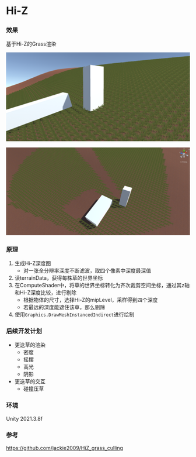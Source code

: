 # Hi-Z

### 效果

基于Hi-Z的Grass渲染

![正面](Image/正面.png)

![侧面](Image/侧面.png)

### 原理

1. 生成Hi-Z深度图
   - 对一张全分辨率深度不断滤波，取四个像素中深度最深值
2. 读terrainData，获得每株草的世界坐标
3. 在ComputeShader中，将草的世界坐标转化为齐次裁剪空间坐标，通过其z轴和Hi-Z深度比较，进行剔除
   - 根据物体的尺寸，选择Hi-Z的mipLevel，采样得到四个深度
   - 若最远的深度能遮住该草，那么剔除
4. 使用`Graphics.DrawMeshInstancedIndirect`进行绘制

### 后续开发计划

- 更迭草的渲染
  - 密度
  - 摇摆
  - 高光
  - 阴影
- 更迭草的交互
  - 碰撞压草

### 环境

Unity 2021.3.8f

### 参考

https://github.com/jackie2009/HiZ_grass_culling
